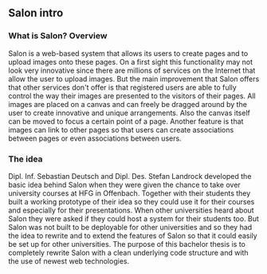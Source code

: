 ## Salon intro

### What is Salon? Overview
Salon is a web-based system that allows its users to create pages and to upload images onto these pages. On a first sight this functionality may not look very innovative since there are millions of services on the Internet that allow the user to upload images. But the main improvement that Salon offers that other services don't offer is that registered users are able to fully control the way their images are presented to the visitors of their pages. All images are placed on a canvas and can freely be dragged around by the user to create innovative and unique arrangements. Also the canvas itself can be moved to focus a certain point of a page. Another feature is that images can link to other pages so that users can create associations between pages or even associations between users.

### The idea
Dipl. Inf. Sebastian Deutsch and Dipl. Des. Stefan Landrock developed the basic idea behind Salon when they were given the chance to take over university courses at HFG in Offenbach. Together with their students they built a working prototype of their idea so they could use it for their courses and especially for their presentations. When other universities heard about Salon they were asked if they could host a system for their students too. But Salon was not built to be deployable for other universities and so they had the idea to rewrite and to extend the features of Salon so that it could easily be set up for other universities. 
The purpose of this bachelor thesis is to completely rewrite Salon with a clean underlying code structure and with the use of newest web technologies.